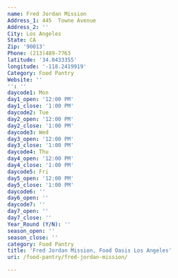 ```yaml
---
name: Fred Jordan Mission
Address_1: 445  Towne Avenue
Address_2: ''
City: Los Angeles
State: CA
Zip: '90013'
Phone: (213)489-7763
latitude: '34.0433355'
longitude: '-118.2419919'
Category: Food Pantry
Website: ''
'': ''
daycode1: Mon
day1_open: '12:00 PM'
day1_close: '1:00 PM'
daycode2: Tue
day2_open: '12:00 PM'
day2_close: '1:00 PM'
daycode3: Wed
day3_open: '12:00 PM'
day3_close: '1:00 PM'
daycode4: Thu
day4_open: '12:00 PM'
day4_close: '1:00 PM'
daycode5: Fri
day5_open: '12:00 PM'
day5_close: '1:00 PM'
daycode6: ''
day6_open: ''
daycode7: ''
day7_open: ''
day7_close: ''
Year_Round (Y/N): ''
season_open: ''
season_close: ''
category: Food Pantry
title: 'Fred Jordan Mission, Food Oasis Los Angeles'
uri: /food-pantry/fred-jordan-mission/

---
```


